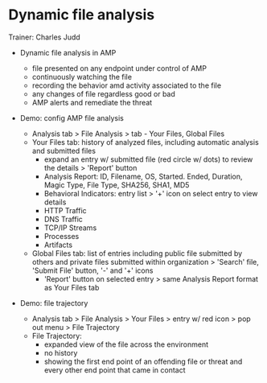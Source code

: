 # Dynamic file analysis

Trainer: Charles Judd


- Dynamic file analysis in AMP
  - file presented on any endpoint under control of AMP
  - continuously watching the file
  - recording the behavior amd activity associated to the file
  - any changes of file regardless good or bad
  - AMP alerts and remediate the threat


- Demo: config AMP file analysis
  - Analysis tab > File Analysis > tab - Your Files, Global Files
  - Your Files tab: history of analyzed files, including automatic analysis and submitted files
    - expand an entry w/ submitted file (red circle w/ dots) to review the details > 'Report' button
    - Analysis Report: ID, Filename, OS, Started. Ended, Duration, Magic Type, File Type, SHA256, SHA1, MD5
    - Behavioral Indicators: entry list > '+' icon on select entry to view details
    - HTTP Traffic
    - DNS Traffic
    - TCP/IP Streams
    - Processes
    - Artifacts
  - Global Files tab: list of entries including public file submitted by others and private files submitted within organization > 'Search' file, 'Submit File' button, '-' and '+' icons
    - 'Report' button on selected entry > same Analysis Report format as Your Files tab


- Demo: file trajectory
  - Analysis tab > File Analysis > Your Files > entry w/ red icon > pop out menu > File Trajectory
  - File Trajectory:
    - expanded view of the file across the environment
    - no history
    - showing the first end point of an offending file or threat and every other end point that came in contact


